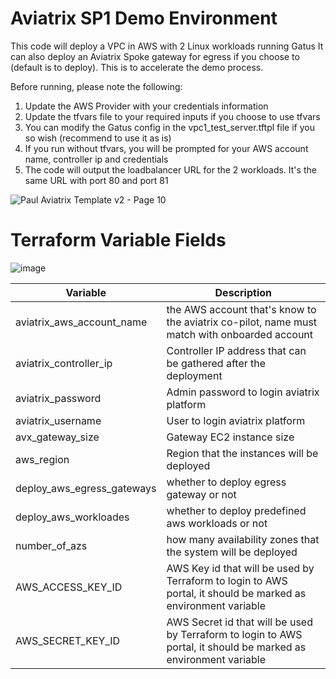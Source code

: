 # Aviatrix SP1 Demo Environment

 This code will deploy a VPC in AWS with 2 Linux workloads running Gatus
 It can also deploy an Aviatrix Spoke gateway for egress if you choose to (default is to deploy). This is to accelerate the demo process.

 Before running, please note the following:

 1. Update the AWS Provider with your credentials information
 2. Update the tfvars file to your required inputs if you choose to use tfvars
 3. You can modify the Gatus config in the vpc1_test_server.tftpl file if you so wish (recommend to use it as is)
 4. If you run without tfvars, you will be prompted for your AWS account name, controller ip and credentials
 5. The code will output the loadbalancer URL for the 2 workloads. It's the same URL with port 80 and port 81



![Paul Aviatrix Template v2 - Page 10](https://github.com/user-attachments/assets/ad1ca413-cf3c-49bf-ae85-2444b0a7b575)


# Terraform Variable Fields

![image](https://github.com/user-attachments/assets/4f5d7e01-1e8c-4734-b1e4-4066a01f537a)


| Variable | Description |
| ------------- | ------------- |
|aviatrix_aws_account_name|the AWS account that's know to the aviatrix co-pilot, name must match with onboarded account|
|aviatrix_controller_ip|Controller IP address that can be gathered after the deployment|
|aviatrix_password|Admin password to login aviatrix platform|
|aviatrix_username|User to login aviatrix platform|
|avx_gateway_size|Gateway EC2 instance size|
|aws_region|Region that the instances will be deployed|
|deploy_aws_egress_gateways|whether to deploy egress gateway or not|
|deploy_aws_workloades|whether to deploy predefined aws workloads or not|
|number_of_azs|how many availability zones that the system will be deployed|
|AWS_ACCESS_KEY_ID|AWS Key id that will be used by Terraform to login to AWS portal, it should be marked as environment variable|
|AWS_SECRET_KEY_ID|AWS Secret id that will be used by Terraform to login to AWS portal, it should be marked as environment variable|
